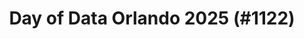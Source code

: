 ---
layout: event
title: "Day of Data Orlando 2025 (#1122)"
subtitle: ""
tags: ["Orlando", "Florida", "USA", "physical", "2025", "North America"]
thumb: /assets/img/logos/Just_icon_Color_small.png
comments: false
data: SQLSat1122
testevent: true
---